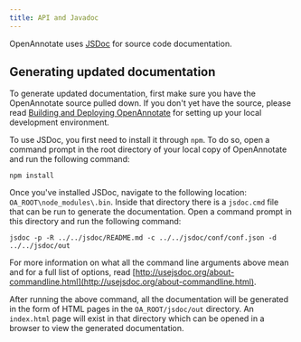```yaml
---
title: API and Javadoc
---
```


OpenAnnotate uses [JSDoc](http://usejsdoc.org/index.html) for source code documentation.

## Generating updated documentation

To generate updated documentation, first make sure you have the OpenAnnotate source pulled down. If you don't yet have the source, please read [Building and Deploying OpenAnnotate](https://github.com/tsgrp/OpenAnnotate/wiki/Building-and-Deploying-OpenAnnotate) for setting up your local development environment.

To use JSDoc, you first need to install it through `npm`. To do so, open a command prompt in the root directory of your local copy of OpenAnnotate and run the following command:

    npm install

Once you've installed JSDoc, navigate to the following location: `OA_ROOT\node_modules\.bin`. Inside that directory there is a `jsdoc.cmd` file that can be run to generate the documentation. Open a command prompt in this directory and run the following command:

    jsdoc -p -R ../../jsdoc/README.md -c ../../jsdoc/conf/conf.json -d ../../jsdoc/out

For more information on what all the command line arguments above mean and for a full list of options, read [http://usejsdoc.org/about-commandline.html](http://usejsdoc.org/about-commandline.html).

After running the above command, all the documentation will be generated in the form of HTML pages in the `OA_ROOT/jsdoc/out` directory. An `index.html` page will exist in that directory which can be opened in a browser to view the generated documentation.
